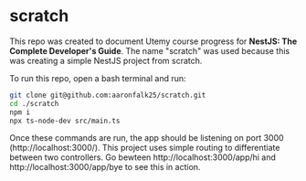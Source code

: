 # scratch
This repo was created to document Utemy course progress for <b>NestJS: The Complete Developer's Guide</b>.
The name "scratch" was used because this was creating a simple NestJS project from scratch.

To run this repo, open a bash terminal and run:
```bash
git clone git@github.com:aaronfalk25/scratch.git
cd ./scratch
npm i
npx ts-node-dev src/main.ts
```

Once these commands are run, the app should be listening on port 3000 (http://localhost:3000/).
This project uses simple routing to differentiate between two controllers. Go bewteen http://localhost:3000/app/hi and http://localhost:3000/app/bye to see this in action.
